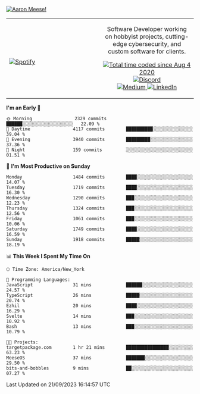 [![Aaron Meese!](https://user-images.githubusercontent.com/17814535/88975338-a2aabf00-d27f-11ea-963f-8a19608716b4.png)](https://github.com/ajmeese7/readme-ascii "README ASCII")

<!-- Modified from project here: https://github.com/novatorem/novatorem -->
<table width="100%">
  <tr>
  <td width="50%">

&nbsp; <br> [![Spotify](https://ajmeese7.vercel.app/api/spotify)](https://open.spotify.com/user/ajmeese)

  </td>
  <td width="50%">
    <p align="center">
    Software Developer working on hobbyist projects, cutting-edge cybersecurity, and custom software for clients.
    </p>
    <p align="center">
      <a href="https://wakatime.com/@f726891d-3b02-46cd-9b60-e8c59f9e2b14">
        <img src="https://wakatime.com/badge/user/f726891d-3b02-46cd-9b60-e8c59f9e2b14.svg" alt="Total time coded since Aug 4 2020" title="WakaTime" />
      </a>
      <a href="http://link.aaronmeese.com/discord">
        <img src="https://img.shields.io/badge/discord-ajmeese7%234835-369?style=flat-square&logo=discord&logoColor=white&color=purple" alt="Discord" title="Discord">
      </a>
      <br />
      <a href="https://link.aaronmeese.com/medium">
        <img src="https://img.shields.io/badge/medium-ajmeese7-1DB954?style=flat-square&logo=medium&logoColor=white" alt="Medium" title="Medium">
      </a>
      <a href="https://link.aaronmeese.com/linkedin">
        <img src="https://img.shields.io/badge/linkedIn-aaronmeese-1DB954?style=flat-square&logo=linkedin&logoColor=white&color=blue" alt="LinkedIn" title="LinkedIn">
      </a>
    </p>
  </td>

</table>

[//]: <> (The `&nbsp;` is to have Aphelion take up more space)

<!--START_SECTION:waka-->
**I'm an Early 🐤** 

```text
🌞 Morning                2329 commits        ██████░░░░░░░░░░░░░░░░░░░   22.09 % 
🌆 Daytime                4117 commits        ██████████░░░░░░░░░░░░░░░   39.04 % 
🌃 Evening                3940 commits        █████████░░░░░░░░░░░░░░░░   37.36 % 
🌙 Night                  159 commits         ░░░░░░░░░░░░░░░░░░░░░░░░░   01.51 % 
```
📅 **I'm Most Productive on Sunday** 

```text
Monday                   1484 commits        ████░░░░░░░░░░░░░░░░░░░░░   14.07 % 
Tuesday                  1719 commits        ████░░░░░░░░░░░░░░░░░░░░░   16.30 % 
Wednesday                1290 commits        ███░░░░░░░░░░░░░░░░░░░░░░   12.23 % 
Thursday                 1324 commits        ███░░░░░░░░░░░░░░░░░░░░░░   12.56 % 
Friday                   1061 commits        ███░░░░░░░░░░░░░░░░░░░░░░   10.06 % 
Saturday                 1749 commits        ████░░░░░░░░░░░░░░░░░░░░░   16.59 % 
Sunday                   1918 commits        █████░░░░░░░░░░░░░░░░░░░░   18.19 % 
```


📊 **This Week I Spent My Time On** 

```text
🕑︎ Time Zone: America/New_York

💬 Programming Languages: 
JavaScript               31 mins             ██████░░░░░░░░░░░░░░░░░░░   24.57 % 
TypeScript               26 mins             █████░░░░░░░░░░░░░░░░░░░░   20.74 % 
Ezhil                    20 mins             ████░░░░░░░░░░░░░░░░░░░░░   16.29 % 
Svelte                   14 mins             ███░░░░░░░░░░░░░░░░░░░░░░   10.92 % 
Bash                     13 mins             ███░░░░░░░░░░░░░░░░░░░░░░   10.79 % 

🐱‍💻 Projects: 
targetpackage.com        1 hr 21 mins        ████████████████░░░░░░░░░   63.23 % 
MeeseOS                  37 mins             ███████░░░░░░░░░░░░░░░░░░   29.50 % 
bits-and-bobbles         9 mins              ██░░░░░░░░░░░░░░░░░░░░░░░   07.27 % 
```


 Last Updated on 21/09/2023 16:14:57 UTC
<!--END_SECTION:waka-->
